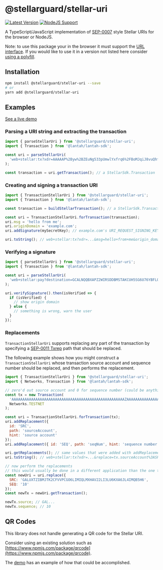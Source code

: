 # @stellarguard/stellar-uri

[![Latest Version](https://img.shields.io/npm/v/@stellarguard/stellar-uri.svg)](https://img.shields.io/npm/v/@stellarguard/stellar-uri.svg)
[![NodeJS Support](https://img.shields.io/node/v/@stellarguard/stellar-uri.svg)](https://img.shields.io/node/v/@stellarguard/stellar-uri.svg)

A TypeScript/JavaScript implementation of [SEP-0007](https://github.com/stellar/stellar-protocol/blob/master/ecosystem/sep-0007.md) style Stellar URIs for the browser or NodeJS.

Note: to use this package your in the browser it must support the [URL interface](https://developer.mozilla.org/en-US/docs/Web/API/URL#Browser_compatibility). If you would like to use it in a version not listed here consider [using a polyfill](https://www.npmjs.com/package/url-polyfill).

## Installation

```bash
npm install @stellarguard/stellar-uri --save
# or
yarn add @stellarguard/stellar-uri
```

## Examples

[See a live demo](https://stellarguard.github.io/stellar-uri/demo)

### Parsing a URI string and extracting the transaction

```js
import { parseStellarUri } from '@stellarguard/stellar-uri';
import { Transaction } from '@lantah/lantah-sdk';

const uri = parseStellarUri(
  'web+stellar:tx?xdr=AAAAAP%2Byw%2BZEuNg533pUmwlYxfrq6%2FBoMJqiJ8vuQhf6rHWmAAAAZAB8NHAAAAABAAAAAAAAAAAAAAABAAAAAAAAAAEAAAAA%2F7LD5kS42DnfelSbCVjF%2Burr8GgwmqIny%2B5CF%2FqsdaYAAAAAAAAAAACYloAAAAAAAAAAAA'
);

const transaction = uri.getTransaction(); // a StellarSdk.Transaction
```

### Creating and signing a transaction URI

```js
import { TransactionStellarUri } from '@stellarguard/stellar-uri';
import { Transaction } from '@lantah/lantah-sdk';

const transaction = buildStellarTransaction(); // a StellarSdk.Transaction

const uri = TransactionStellarUri.forTransaction(transaction);
uri.msg = 'hello from me';
uri.originDomain = 'example.com';
uri.addSignature(mySecretKey); // example.com's URI_REQUEST_SIGNING_KEY

uri.toString(); // web+stellar:tx?xdr=...&msg=hello+from+me&origin_domain=example.com&signature=...
```

### Verifying a signature

```js
import { parseStellarUri } from '@stellarguard/stellar-uri';
import { Transaction } from '@lantah/lantah-sdk';

const uri = parseStellarUri(
  'web+stellar:pay?destination=GCALNQQBXAPZ2WIRSDDBMSTAKCUH5SG6U76YBFLQLIXJTF7FE5AX7AOO&amount=120.1234567&memo=skdjfasf&msg=pay%20me%20with%20lumens&origin_domain=someDomain.com&signature=JTlGMGzxUv90P2SWxUY9xo%2BLlbXaDloend6gkpyylY8X4bUNf6%2F9mFTMJs7JKqSDPRtejlK1kQvrsJfRZSJeAQ%3D%3D'
);

uri.verifySignature().then(isVerified => {
  if (isVerified) {
    // show origin domain
  } else {
    // something is wrong, warn the user
  }
});
```

### Replacements

`TransactionStellarUri` supports replacing any part of the transaction by specifying a [SEP-0011 Txrep](https://github.com/stellar/stellar-protocol/blob/master/ecosystem/sep-0011.md) path that should be replaced.

The following example shows how you might construct a `TransactionStellarUri` whose transaction source account and sequence number should be replaced, and then performs the replacement.

```js
import { TransactionStellarUri } from '@stellarguard/stellar-uri';
import { Networks, Transaction } from '@lantah/lantah-sdk';

// zero'd out source account and 0 for sequence number (could be anything though)
const tx = new Transaction(
  'AAAAAAAAAAAAAAAAAAAAAAAAAAAAAAAAAAAAAAAAAAAAAAAAAAAAZAAAAAAAAAAAAAAAAAAAAAAAAAABAAAAAAAAAAEAAAAA/gEcLzyF1yWJzkNwfz1AKFmfxPXqtoXgkOGE/W7tEYAAAAAAAAAAADuaygAAAAAAAAAAAA==',
  Networks.TESTNET
);

const uri = TransactionStellarUri.forTransaction(tx);
uri.addReplacement({
  id: 'SRC',
  path: 'sourceAccount',
  hint: 'source account'
});
uri.addReplacement({ id: 'SEQ', path: 'seqNum', hint: 'sequence number' });

uri.getReplacements(); // same values that were added with addReplacement
uri.toString(); // web+stellar:tx?xdr=...&replace=tx.sourceAccount%3ASRC%2Ctx.seqNum%3ASEQ%3BSRC%3Asource+account%2CSEQ%3Asequence+number

// now perform the replacements
// this would usually be done in a different application than the one that originally constructed it
const newUri = uri.replace({
  SRC: 'GALUXTZIBMJTK2CFVVPCGO6LIMIQLMXHAV22LI3LU6KXA6JL4IMQB5H6',
  SEQ: '10'
});
const newTx = newUri.getTransaction();

newTx.source; // GAL...
newTx.sequence; // 10
```

## QR Codes

This library does not handle generating a QR code for the Stellar URI.

Consider using an existing solution such as [https://www.npmjs.com/package/qrcode](https://www.npmjs.com/package/qrcode).

The [demo](https://stellarguard.github.io/stellar-uri/demo) has an example of how that could be accomplished.
